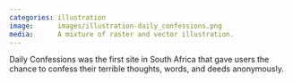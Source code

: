 ```yaml
---
categories: illustration
image:      images/illustration-daily_confessions.png
media:      A mixture of raster and vector illustration.
---
```

Daily Confessions was the first site in South Africa that gave users the chance
to confess their terrible thoughts, words, and deeds anonymously.
